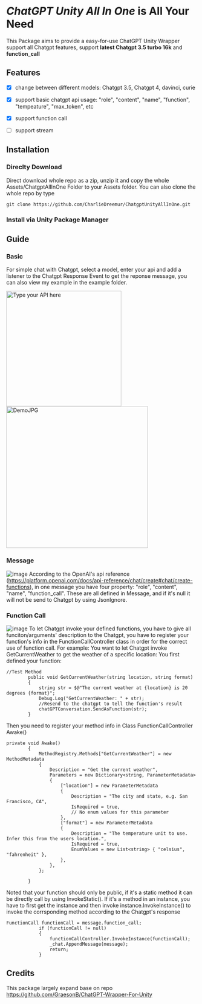 # *ChatGPT Unity All In One* is All Your Need
This Package aims to provide a easy-for-use ChatGPT Unity Wrapper support all Chatgpt features, support **latest Chatgpt 3.5 turbo 16k** and **function_call**
## Features
- [x] change between different models: Chatgpt 3.5, Chatgpt 4, davinci, curie
- [x] support basic chatgpt api usage: "role", "content", "name", "function", "tempeature", "max_token", etc
- [x] support function call
- [ ] support stream 


## Installation
### Direclty Download 
Direct download whole repo as a zip, unzip it and copy the whole Assets/ChatgptAllInOne Folder to your Assets folder.
You can also clone the whole repo by type
```
git clone https://github.com/CharlieDreemur/ChatgptUnityAllInOne.git
```
### Install via Unity Package Manager

## Guide
### Basic
For simple chat with Chatgpt, select a model, enter your api and add a listener to the Chatgpt Response Event to get the reponse message, you can also view my example in the example folder.

<img width="304" alt="Type your API here" src="https://github.com/CharlieDreemur/ChatgptUnityAllInOne/assets/91376582/7a5eac34-f747-4521-a4ac-3591c52f2c4c">

<img width="374" alt="DemoJPG" src="https://github.com/CharlieDreemur/ChatgptUnityAllInOne/assets/91376582/a8e3f77c-9487-4559-85ac-9bfbaf6b7e4d">

### Message
![image](https://github.com/CharlieDreemur/ChatgptUnityAllInOne/assets/91376582/64d3adec-44c2-4c52-97ba-808e5658c8fd)
According to the OpenAI's api reference (https://platform.openai.com/docs/api-reference/chat/create#chat/create-functions), in one message you have four property: "role", "content", "name", "function_call".
These are all defined in Message, and if it's null it will not be send to Chatgpt by using JsonIgnore.

### Function Call
![image](https://github.com/CharlieDreemur/ChatgptUnityAllInOne/assets/91376582/a74a9a85-ce02-4691-9826-e6e9fa265816)
To let Chatgpt invoke your defined functions, you have to give all funciton/arguments' description to the Chatgpt, you have to register your function's info in the FunctionCallController class in order for the correct use of function call.
For example:
You want to let Chatgpt invoke GetCurrentWeather to get the weather of a specific location:
You first defined your function:
```
//Test Method
        public void GetCurrentWeather(string location, string format)
        {
            string str = $@"The current weather at {location} is 20 degrees {format}";
            Debug.Log("GetCurrentWeather: " + str);
            //Resend to the chatgpt to tell the function's result
            chatGPTConversation.SendAsFunction(str);
        }
```
Then you need to register your method info in Class FunctionCallController Awake()
```
private void Awake()
        {
            MethodRegistry.Methods["GetCurrentWeather"] = new MethodMetadata
            {
                Description = "Get the current weather",
                Parameters = new Dictionary<string, ParameterMetadata>
                {
                    ["location"] = new ParameterMetadata
                    {
                        Description = "The city and state, e.g. San Francisco, CA",
                        IsRequired = true,
                        // No enum values for this parameter
                    },
                    ["format"] = new ParameterMetadata
                    {
                        Description = "The temperature unit to use. Infer this from the users location.",
                        IsRequired = true,
                        EnumValues = new List<string> { "celsius", "fahrenheit" },
                    },
                },
            };
            
        }
```
Noted that your function should only be public, if it's a static method it can be directly call by using InvokeStatic(). If it's a method in an instance, you have to first get the instance and then invoke instance.InvokeInstance() to invoke the corrsponding method according to the Chatgpt's response
```
FunctionCall functionCall = message.function_call;
            if (functionCall != null)
            {
                functionCallController.InvokeInstance(functionCall);
                _chat.AppendMessage(message);
                return;
            }
```
## Credits
This package largely expand base on repo https://github.com/GraesonB/ChatGPT-Wrapper-For-Unity



